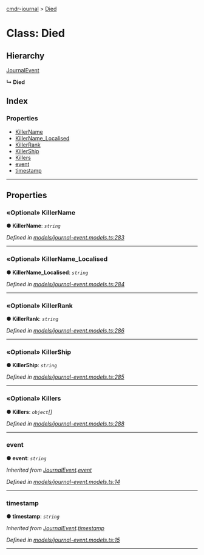 [cmdr-journal](../README.md) > [Died](../classes/died.md)



# Class: Died

## Hierarchy


 [JournalEvent](journalevent.md)

**↳ Died**







## Index

### Properties

* [KillerName](died.md#killername)
* [KillerName_Localised](died.md#killername_localised)
* [KillerRank](died.md#killerrank)
* [KillerShip](died.md#killership)
* [Killers](died.md#killers)
* [event](died.md#event)
* [timestamp](died.md#timestamp)



---
## Properties
<a id="killername"></a>

### «Optional» KillerName

**●  KillerName**:  *`string`* 

*Defined in [models/journal-event.models.ts:283](https://github.com/chrisbruford/cmdr-journal/blob/5b08b7d/src/models/journal-event.models.ts#L283)*





___

<a id="killername_localised"></a>

### «Optional» KillerName_Localised

**●  KillerName_Localised**:  *`string`* 

*Defined in [models/journal-event.models.ts:284](https://github.com/chrisbruford/cmdr-journal/blob/5b08b7d/src/models/journal-event.models.ts#L284)*





___

<a id="killerrank"></a>

### «Optional» KillerRank

**●  KillerRank**:  *`string`* 

*Defined in [models/journal-event.models.ts:286](https://github.com/chrisbruford/cmdr-journal/blob/5b08b7d/src/models/journal-event.models.ts#L286)*





___

<a id="killership"></a>

### «Optional» KillerShip

**●  KillerShip**:  *`string`* 

*Defined in [models/journal-event.models.ts:285](https://github.com/chrisbruford/cmdr-journal/blob/5b08b7d/src/models/journal-event.models.ts#L285)*





___

<a id="killers"></a>

### «Optional» Killers

**●  Killers**:  *`object`[]* 

*Defined in [models/journal-event.models.ts:288](https://github.com/chrisbruford/cmdr-journal/blob/5b08b7d/src/models/journal-event.models.ts#L288)*





___

<a id="event"></a>

###  event

**●  event**:  *`string`* 

*Inherited from [JournalEvent](journalevent.md).[event](journalevent.md#event)*

*Defined in [models/journal-event.models.ts:14](https://github.com/chrisbruford/cmdr-journal/blob/5b08b7d/src/models/journal-event.models.ts#L14)*





___

<a id="timestamp"></a>

###  timestamp

**●  timestamp**:  *`string`* 

*Inherited from [JournalEvent](journalevent.md).[timestamp](journalevent.md#timestamp)*

*Defined in [models/journal-event.models.ts:15](https://github.com/chrisbruford/cmdr-journal/blob/5b08b7d/src/models/journal-event.models.ts#L15)*





___


